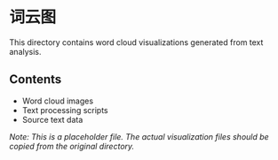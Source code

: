 # 词云图

This directory contains word cloud visualizations generated from text analysis.

## Contents

- Word cloud images
- Text processing scripts
- Source text data

*Note: This is a placeholder file. The actual visualization files should be copied from the original directory.*